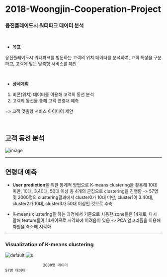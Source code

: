 # 2018-Woongjin-Cooperation-Project

### 웅진플레이도시 워터파크 데이터 분석

</br>

- **목표**

 웅진플레이도시 워터파크를 방문하는 고객의 위치 데이터를 분석하여, 고객 특성을 구분하고, 고객에 맞는 맞춤형 서비스를 제안

</br>

- **상세계획**
1. 비콘(위치) 데이터를 이용해 고객의 동선 분석
2. 고객의 동선을 통해 고객 연령대 예측

=> 고객 맞춤형 서비스 아이디어 제안

</br>

## 고객 동선 분석
![image](https://user-images.githubusercontent.com/28288186/50400979-af774f00-07ce-11e9-84ee-ec45f6aadd72.png)


---
## 연령대 예측

- **User prediction**을 위한 통계적 방법으로 K-means clustering을 활용해 10대 미만, 10대, 3.40대, 50대 이상 총 4개의 군집으로 clustering을 진행함
-> 57명 및 2000명의 clustering결과에서 cluster0가 10대 미만, cluster1이 3.40대, cluster2가 10대, cluster3가 50대 이상인 것으로 추측

- K-means clustering을 하는 과정에서 기준으로 사용한 zone들은 14개로, 다시 말해 feature들이 14개이므로 시각화에 어려움이 있음
-> PCA 알고리즘을 이용해 차원을 축소해 시각화

---
### Visualization of K-means clustering

![default](https://user-images.githubusercontent.com/28288186/49593734-9b061a80-f9b7-11e8-85ba-0c3a2f8567c7.png)
![s](https://user-images.githubusercontent.com/28288186/49593772-ad805400-f9b7-11e8-90a2-c496c51871af.png)
 
                     2000명 데이터                                                57명 데이터 
